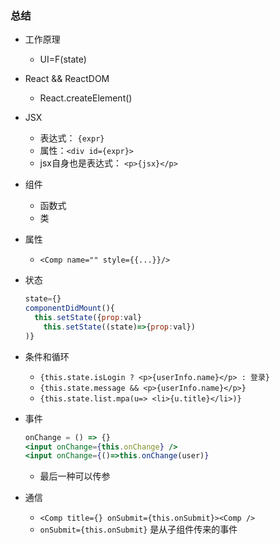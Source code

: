### 总结

+ 工作原理

  + UI=F(state)
  
+ React && ReactDOM 

  + React.createElement()
  
+ JSX

  +  表达式： `{expr}`
  + 属性：`<div id={expr}>`
  + jsx自身也是表达式： `<p>{jsx}</p>`

+ 组件

  + 函数式
  + 类

+ 属性

  + `<Comp name="" style={{...}}/>`

+ 状态

  ```jsx
  state={} 
  componentDidMount(){
  	this.setState({prop:val}
      this.setState((state)=>{prop:val})
  )}
  ```


+ 条件和循环

  + `{this.state.isLogin ? <p>{userInfo.name}</p> : 登录}`
  + `{this.state.message && <p>{userInfo.name}</p>}`
  + `{this.state.list.mpa(u=> <li>{u.title}</li>)}`

+ 事件

  ```jsx
  onChange = () => {}
  <input onChange={this.onChange} />
  <input onChange={()=>this.onChange(user)}
  ```


  + 最后一种可以传参

+ 通信

  + `<Comp title={} onSubmit={this.onSubmit}><Comp />`
  + `onSubmit={this.onSubmit}` 是从子组件传来的事件




